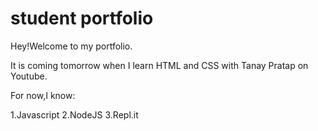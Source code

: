 # student portfolio

Hey!Welcome to my portfolio.

It is coming tomorrow when I learn HTML and CSS with Tanay Pratap on Youtube.

For now,I know:

1.Javascript
2.NodeJS
3.Repl.it


